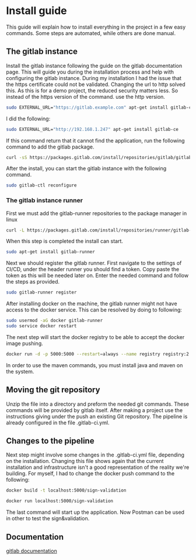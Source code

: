 # Install guide

This guide will explain how to install everything in the project in a few easy commands. Some steps are automated, while others are done manual.

## The gitlab instance

Install the gitlab instance following the guide on the gitlab documentation page. This will guide you during the installation process and help with configuring the gitlab instance. During my installation I had the issue that the https certificate could not be validated. Changing the url to http solved this. As this is for a demo project, the reduced security matters less. So instead of the https version of the command. use the http version.

``` BASH
sudo EXTERNAL_URL="https://gitlab.example.com" apt-get install gitlab-ce
```

I did the following:

``` BASH
sudo EXTERNAL_URL="http://192.168.1.247" apt-get install gitlab-ce
```

If this command return that it cannot find the application, run the following command to add the gitlab package.

``` BASH
curl -sS https://packages.gitlab.com/install/repositories/gitlab/gitlab-ce/script.deb.sh | sudo bash
```

After the install, you can start the gitlab instance with the following command.

``` BASH
sudo gitlab-ctl reconfigure
```

### The gitlab instance runner

First we must add the gitlab-runner repositories to the package manager in linux

``` BASH
curl -L https://packages.gitlab.com/install/repositories/runner/gitlab-runner/script.deb.sh | sudo bash
```

When this step is completed the install can start.

``` BASH
sudo apt-get install gitlab-runner
```

Next we should register the gitlab runner. First navigate to the settings of CI/CD, under the header runner you should find a token. Copy paste the token as this will be needed later on. Enter the needed command and follow the steps as provided.

``` BASH
sudo gitlab-runner register
```

After installing docker on the machine, the gitlab runner might not have access to the docker service. This can be resolved by doing to following:

``` BASH
sudo usermod -aG docker gitlab-runner
sudo service docker restart
```

The next step will start the docker registry to be able to accept the docker image pushing.

``` BASH
docker run -d -p 5000:5000 --restart=always --name registry registry:2
```

In order to use the maven commands, you must install java and maven on the system.

## Moving the git repository

Unzip the file into a directory and preform the needed git commands. These commands will be provided by gitlab itself. After making a project use the instructions giving under the push an existing Git repository. The pipeline is already configured in the file .gitlab-ci.yml.

## Changes to the pipeline

Next step might involve some changes in the .gitlab-ci.yml file, depending on the installation. Changing this file shows again that the current installation and infrastructure isn't a good representation of the reality we're building. For myself, I had to change the docker push command to the following:

``` BASH
docker build -t localhost:5000/sign-validation
```

``` BASH
docker run localhost:5000/sign-validation
```

The last command will start up the application. Now Postman can be used in other to test the sign&validation.

## Documentation

[gitlab documentation](https://docs.gitlab.com/)
